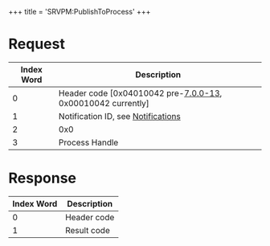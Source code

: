 +++
title = 'SRVPM:PublishToProcess'
+++

# Request

| Index Word | Description                                                                          |
|------------|--------------------------------------------------------------------------------------|
| 0          | Header code \[0x04010042 pre-[7.0.0-13](7.0.0-13 "wikilink"), 0x00010042 currently\] |
| 1          | Notification ID, see [Notifications](Services#Notifications "wikilink")              |
| 2          | 0x0                                                                                  |
| 3          | Process Handle                                                                       |

# Response

| Index Word | Description |
|------------|-------------|
| 0          | Header code |
| 1          | Result code |